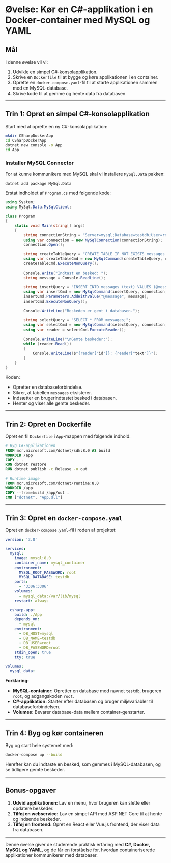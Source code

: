 # **Øvelse: Kør en C#-applikation i en Docker-container med MySQL og YAML**

## **Mål**
I denne øvelse vil vi:
1. Udvikle en simpel C#-konsolapplikation.
2. Skrive en `Dockerfile` til at bygge og køre applikationen i en container.
3. Oprette en `docker-compose.yaml`-fil til at starte applikationen sammen med en MySQL-database.
4. Skrive kode til at gemme og hente data fra databasen.

---

## **Trin 1: Opret en simpel C#-konsolapplikation**
Start med at oprette en ny C#-konsolapplikation:

```sh
mkdir CSharpDockerApp
cd CSharpDockerApp
dotnet new console -o App
cd App
```

### **Installer MySQL Connector**
For at kunne kommunikere med MySQL skal vi installere `MySql.Data` pakken:

```sh
dotnet add package MySql.Data
```

Erstat indholdet af `Program.cs` med følgende kode:

```csharp
using System;
using MySql.Data.MySqlClient;

class Program
{
    static void Main(string[] args)
    {
        string connectionString = "Server=mysql;Database=testdb;User=root;Password=root;";
        using var connection = new MySqlConnection(connectionString);
        connection.Open();
        
        string createTableQuery = "CREATE TABLE IF NOT EXISTS messages (id INT AUTO_INCREMENT PRIMARY KEY, text VARCHAR(255));";
        using var createTableCmd = new MySqlCommand(createTableQuery, connection);
        createTableCmd.ExecuteNonQuery();
        
        Console.Write("Indtast en besked: ");
        string message = Console.ReadLine();
        
        string insertQuery = "INSERT INTO messages (text) VALUES (@message);";
        using var insertCmd = new MySqlCommand(insertQuery, connection);
        insertCmd.Parameters.AddWithValue("@message", message);
        insertCmd.ExecuteNonQuery();
        
        Console.WriteLine("Beskeden er gemt i databasen.");
        
        string selectQuery = "SELECT * FROM messages;";
        using var selectCmd = new MySqlCommand(selectQuery, connection);
        using var reader = selectCmd.ExecuteReader();
        
        Console.WriteLine("\nGemte beskeder:");
        while (reader.Read())
        {
            Console.WriteLine($"{reader["id"]}: {reader["text"]}");
        }
    }
}
```

Koden:
- Opretter en databaseforbindelse.
- Sikrer, at tabellen `messages` eksisterer.
- Indsætter en brugerindtastet besked i databasen.
- Henter og viser alle gemte beskeder.

---

## **Trin 2: Opret en Dockerfile**
Opret en fil `Dockerfile` i `App`-mappen med følgende indhold:

```dockerfile
# Byg C#-applikationen
FROM mcr.microsoft.com/dotnet/sdk:8.0 AS build
WORKDIR /app
COPY . .
RUN dotnet restore
RUN dotnet publish -c Release -o out

# Runtime image
FROM mcr.microsoft.com/dotnet/runtime:8.0
WORKDIR /app
COPY --from=build /app/out .
CMD ["dotnet", "App.dll"]
```

---

## **Trin 3: Opret en `docker-compose.yaml`**
Opret en `docker-compose.yaml`-fil i roden af projektet:

```yaml
version: '3.8'

services:
  mysql:
    image: mysql:8.0
    container_name: mysql_container
    environment:
      MYSQL_ROOT_PASSWORD: root
      MYSQL_DATABASE: testdb
    ports:
      - "3306:3306"
    volumes:
      - mysql_data:/var/lib/mysql
    restart: always

  csharp-app:
    build: ./App
    depends_on:
      - mysql
    environment:
      - DB_HOST=mysql
      - DB_NAME=testdb
      - DB_USER=root
      - DB_PASSWORD=root
    stdin_open: true
    tty: true

volumes:
  mysql_data:
```

**Forklaring:**
- **MySQL-container:** Opretter en database med navnet `testdb`, brugeren `root`, og adgangskoden `root`.
- **C#-applikation:** Starter efter databasen og bruger miljøvariabler til databaseforbindelsen.
- **Volumes:** Bevarer database-data mellem container-genstarter.

---

## **Trin 4: Byg og kør containeren**

Byg og start hele systemet med:

```sh
docker-compose up --build
```

Herefter kan du indtaste en besked, som gemmes i MySQL-databasen, og se tidligere gemte beskeder.

---

## **Bonus-opgaver**
1. **Udvid applikationen:** Lav en menu, hvor brugeren kan slette eller opdatere beskeder.
2. **Tilføj en webservice:** Lav en simpel API med ASP.NET Core til at hente og indsende beskeder.
3. **Tilføj en frontend:** Opret en React eller Vue.js frontend, der viser data fra databasen.

---

Denne øvelse giver de studerende praktisk erfaring med **C#, Docker, MySQL og YAML**, og de får en forståelse for, hvordan containeriserede applikationer kommunikerer med databaser.

